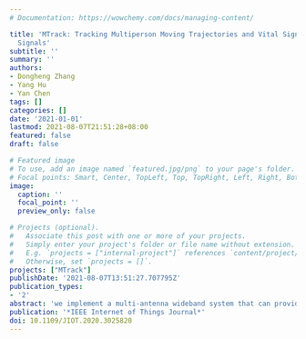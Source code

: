 ```yaml
---
# Documentation: https://wowchemy.com/docs/managing-content/

title: 'MTrack: Tracking Multiperson Moving Trajectories and Vital Signs With Radio
  Signals'
subtitle: ''
summary: ''
authors:
- Dongheng Zhang
- Yang Hu
- Yan Chen
tags: []
categories: []
date: '2021-01-01'
lastmod: 2021-08-07T21:51:28+08:00
featured: false
draft: false

# Featured image
# To use, add an image named `featured.jpg/png` to your page's folder.
# Focal points: Smart, Center, TopLeft, Top, TopRight, Left, Right, BottomLeft, Bottom, BottomRight.
image:
  caption: ''
  focal_point: ''
  preview_only: false

# Projects (optional).
#   Associate this post with one or more of your projects.
#   Simply enter your project's folder or file name without extension.
#   E.g. `projects = ["internal-project"]` references `content/project/deep-learning/index.md`.
#   Otherwise, set `projects = []`.
projects: ["MTrack"]
publishDate: '2021-08-07T13:51:27.707795Z'
publication_types:
- '2'
abstract: 'we implement a multi-antenna wideband system that can provide high-resolution angle of arrival (AoA) and time of flight (ToF). A 2D beamformer is utilized to transform the raw radio signals into the AoA-ToF domain. To track the trajectories of moving persons, we leverage the movement of persons to cancel static multipaths and propose a path selection algorithm to estimate the locations of human and suppress the interferences from dynamic multipaths. To track the vital signs of static persons, we utilize the breath of static persons to eliminate static multipaths and propose a correlation-based algorithm to eliminate dynamic multipaths. Extensive experiments show that the proposed MTrack system is capable of tracking multiple moving persons with sub-decimeter level accuracy, and can estimate the breath and heartbeat rate of static persons with median accuracy of 99.8% and 98.46%, respectively.'
publication: '*IEEE Internet of Things Journal*'
doi: 10.1109/JIOT.2020.3025820
---
```


